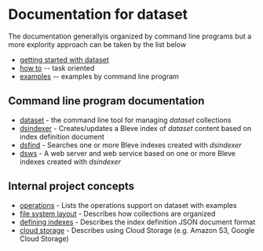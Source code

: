 
# Documentation for dataset

The documentation generallyis organized by command line programs
but a more explority approach can be taken by the list below

+ [getting started with dataset](getting-started-with-dataset.html)
+ [how to](../how-to/) -- task oriented
+ [examples](../examples/) -- examples by command line program

## Command line program documentation

+ [dataset](dataset/) - the command line tool for managing _dataset_ collections
+ [dsindexer](dsindexer/) - Creates/updates a Bleve index of _dataset_ content based on index definition document
+ [dsfind](dsfind/) - Searches one or more Bleve indexes created with _dsindexer_
+ [dsws](dsws/) - A web server and web service based on one or more Bleve indexes created with _dsindexer_


## Internal project concepts

+ [operations](operations.html) - Lists the operations support on dataset with examples
+ [file system layout](file-system-layout.html) - Describes how collections are organized
+ [defining indexes](defining-indexes.html) - Describes the index definition JSON document format
+ [cloud storage](cloud-storage.html) - Describes using Cloud Storage (e.g. Amazon S3, Google Cloud Storage)







